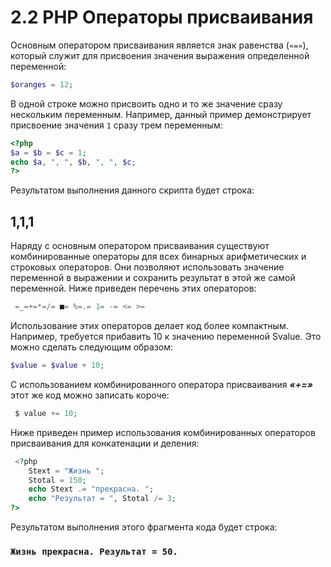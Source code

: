 # 2.2 PHP Операторы присваивания

Основным оператором присваивания является знак равенства (`«=»`), 
который служит для присвоения значения выражения определенной переменной:

```php
$oranges = 12;
```

В одной строке можно присвоить одно и то же значение сразу нескольким 
переменным. Например, данный пример демонстрирует присвоение значения `1`
сразу трем переменным:

```php
<?php
$a = $b = $c = 1;
echo $a, ", ", $b, ", ", $c;
?>
```

Результатом выполнения данного скрипта будет строка:

## 1,1,1

Наряду с основным оператором присваивания существуют 
комбинированные операторы для всех бинарных арифметических и строковых операторов.
Они позволяют использовать значение переменной в выражении и сохранить
результат в этой же самой переменной. Ниже приведен перечень этих операторов:
```php 
 =_=+=*=/= ■= %=.= 1= -= <= >=
```


Использование этих операторов делает код более компактным. Например,
требуется прибавить 10 к значению переменной Svalue. Это можно сделать следующим образом:

```php 
$value = $value + 10;
```

С использованием комбинированного оператора присваивания ***«+=»*** этот же
код можно записать короче:

```php 
 $ value += 10;
 ```

Ниже приведен пример использования комбинированных операторов 
присваивания для конкатенации и деления:
```php
 <?php
    Stext = "Жизнь ";
    Stotal = 150;
    echo Stext .= "прекрасна. ";
    echo "Результат = ", Stotal /= 3;
?>
```

Результатом выполнения этого фрагмента кода будет строка:

### `Жизнь прекрасна. Результат = 50.`
